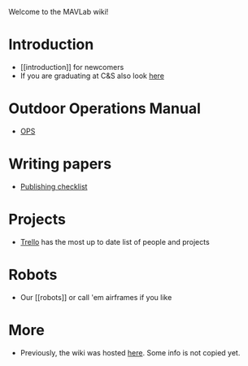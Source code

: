 Welcome to the MAVLab wiki!

# Introduction

 * [[introduction]] for newcomers
 * If you are graduating at C&S also look [here](http://cswiki.lr.tudelft.nl/students/graduation)

# Outdoor Operations Manual

 * [OPS](http://www.github.com/tudelft/Operations)

# Writing papers

 * [Publishing checklist](publishchecklist)

# Projects

 * [Trello](https://trello.com/b/FelPdV49/mavlab-overview) has the most up to date list of people and projects

# Robots

 * Our [[robots]] or call 'em airframes if you like

# More

 * Previously, the wiki was hosted [here](https://svn.lr.tudelft.nl/trac/MAVLAB/). Some info is not copied yet.